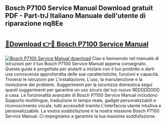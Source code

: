 ## Bosch P7100 Service Manual Download gratuit PDF - Part-trJ Italiano Manuale dell'utente di riparazione nq8Ee

# <h2><a href="http://dfbjl8.blite.top/?on=Bosch+P7100+Service+Manual">🔗Download 👉🔴 Bosch P7100 Service Manual</a></h2>

[![Bosch P7100 Service Manual download](https://i.imgur.com/lujVjoI.png)](http://dfbjl8.blite.top/?on=Bosch+P7100+Service+Manual)
Ciao e benvenuto nel manuale di Istruzioni per il tuo Bosch P7100 Service Manual appena consegnato. Questa guida è progettata per aiutarti a iniziare con il tuo prodotto e darti una conoscenza approfondita delle sue caratteristiche, funzioni e capacità. Troverai le istruzioni per L'installazione, L'uso, la manutenzione e la risoluzione dei problemi. Suggerimenti per la sicurezza domestica segui questi suggerimenti per garantire un uso sicuro del tuo nuovo REDDDDDDD a casa. Le funzionalità avanzate di Bosch P7100 Service Manual includono Supporto multilingue, traduzione in tempo reale, gadget personalizzabili e riconoscimento vocale, tutti accessibili tramite L'interfaccia utente intuitiva e personalizzabile. La vostra soddisfazione è la nostra missione Bosch P7100 Service Manual. Ci impegniamo a garantire la tua massima soddisfazione.

